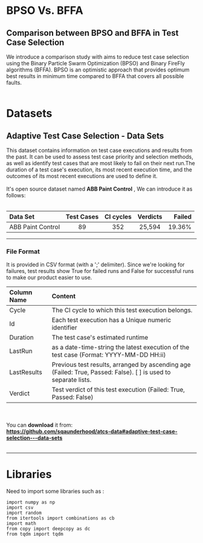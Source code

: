   
# BPSO Vs. BFFA 
## Comparison between BPSO and BFFA in Test Case Selection
We introduce a comparison study with aims to reduce test case selection using the Binary Particle Swarm Optimization (BPSO) and Binary FireFly algorithms (BFFA).
BPSO is an optimistic approach that provides optimum best results in minimum time compared to BFFA that covers all possible faults.
<br /><br />
# Datasets <br />
## Adaptive Test Case Selection - Data Sets
This dataset contains information on test case executions and results from the past. It can be used to assess test case priority and selection methods, as well as identify test cases that are most likely to fail on their next run.The duration of a test case's execution, its most recent execution time, and the outcomes of its most recent executions are used to define it. 
<br /><br />It's open source dataset named **ABB Paint Control** 
 , We can introduce it as follows: <br /><br />




| Data Set          | Test Cases    | CI cycles | Verdicts | Failed |
| :---------------- |:-------------:| :--------:| :------: |-------:|
| ABB Paint Control | 89            |    352    | 25,594   | 19.36% | 


***

### File Format
It is provided in CSV format (with a ';' delimiter). Since we're looking for failures, test results show True for failed runs and False for successful runs to make our product easier to use.


| Column Name       | Content                                             | 
| :---------------- |:----------------------------------------------------| 
|    Cycle          | The CI cycle to which this test execution belongs.                                      |   
|     Id            | Each test execution has a Unique numeric identifier                                     |      
|     Duration      | The test case's estimated runtime                                                       |    
|     LastRun       | as a date-time-string the latest execution of the test case (Format: YYYY-MM-DD HH:ii)  |   
|     LastResults   | Previous test results, arranged by ascending age (Failed: True, Passed: False). [ ] is used to separate lists. |        
|     Verdict       | Test verdict of this test execution (Failed: True, Passed: False)                       |  

<br /> <br /> You can **download** it from:<br /> 
**https://github.com/sqaunderhood/atcs-data#adaptive-test-case-selection---data-sets**
<br />
<br />
***
# Libraries 
 Need to import some libraries such as :<br />
 ```
import numpy as np
import csv
import random
from itertools import combinations as cb
import math
from copy import deepcopy as dc
from tqdm import tqdm
```





